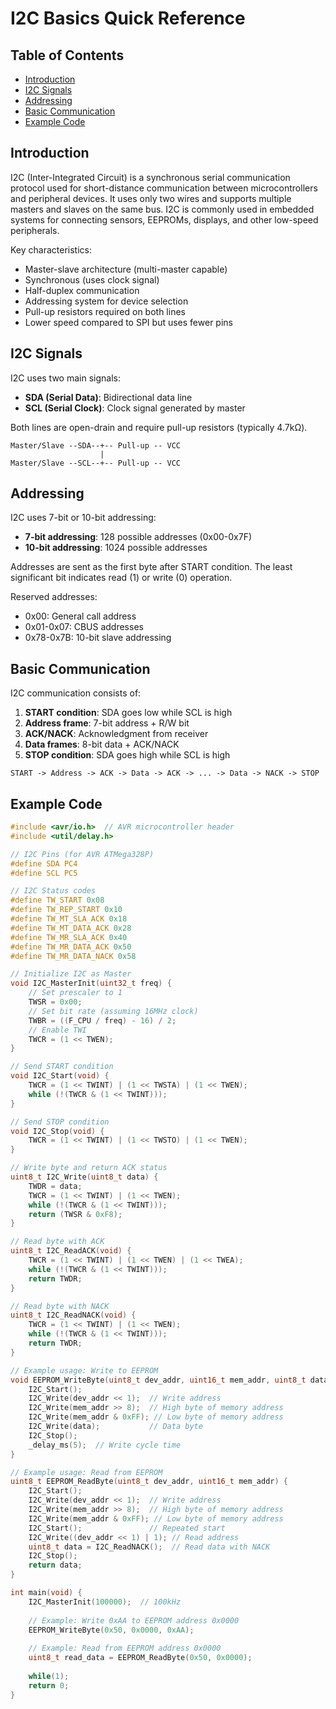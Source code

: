 # I2C Basics Quick Reference

## Table of Contents
- [Introduction](#introduction)
- [I2C Signals](#i2c-signals)
- [Addressing](#addressing)
- [Basic Communication](#basic-communication)
- [Example Code](#example-code)

## Introduction
I2C (Inter-Integrated Circuit) is a synchronous serial communication protocol used for short-distance communication between microcontrollers and peripheral devices. It uses only two wires and supports multiple masters and slaves on the same bus. I2C is commonly used in embedded systems for connecting sensors, EEPROMs, displays, and other low-speed peripherals.

Key characteristics:
- Master-slave architecture (multi-master capable)
- Synchronous (uses clock signal)
- Half-duplex communication
- Addressing system for device selection
- Pull-up resistors required on both lines
- Lower speed compared to SPI but uses fewer pins

## I2C Signals
I2C uses two main signals:
- **SDA (Serial Data)**: Bidirectional data line
- **SCL (Serial Clock)**: Clock signal generated by master

Both lines are open-drain and require pull-up resistors (typically 4.7kΩ).

```
Master/Slave --SDA--+-- Pull-up -- VCC
                    |
Master/Slave --SCL--+-- Pull-up -- VCC
```

## Addressing
I2C uses 7-bit or 10-bit addressing:
- **7-bit addressing**: 128 possible addresses (0x00-0x7F)
- **10-bit addressing**: 1024 possible addresses

Addresses are sent as the first byte after START condition. The least significant bit indicates read (1) or write (0) operation.

Reserved addresses:
- 0x00: General call address
- 0x01-0x07: CBUS addresses
- 0x78-0x7B: 10-bit slave addressing

## Basic Communication
I2C communication consists of:
1. **START condition**: SDA goes low while SCL is high
2. **Address frame**: 7-bit address + R/W bit
3. **ACK/NACK**: Acknowledgment from receiver
4. **Data frames**: 8-bit data + ACK/NACK
5. **STOP condition**: SDA goes high while SCL is high

```
START -> Address -> ACK -> Data -> ACK -> ... -> Data -> NACK -> STOP
```

## Example Code
```c
#include <avr/io.h>  // AVR microcontroller header
#include <util/delay.h>

// I2C Pins (for AVR ATMega328P)
#define SDA PC4
#define SCL PC5

// I2C Status codes
#define TW_START 0x08
#define TW_REP_START 0x10
#define TW_MT_SLA_ACK 0x18
#define TW_MT_DATA_ACK 0x28
#define TW_MR_SLA_ACK 0x40
#define TW_MR_DATA_ACK 0x50
#define TW_MR_DATA_NACK 0x58

// Initialize I2C as Master
void I2C_MasterInit(uint32_t freq) {
    // Set prescaler to 1
    TWSR = 0x00;
    // Set bit rate (assuming 16MHz clock)
    TWBR = ((F_CPU / freq) - 16) / 2;
    // Enable TWI
    TWCR = (1 << TWEN);
}

// Send START condition
void I2C_Start(void) {
    TWCR = (1 << TWINT) | (1 << TWSTA) | (1 << TWEN);
    while (!(TWCR & (1 << TWINT)));
}

// Send STOP condition
void I2C_Stop(void) {
    TWCR = (1 << TWINT) | (1 << TWSTO) | (1 << TWEN);
}

// Write byte and return ACK status
uint8_t I2C_Write(uint8_t data) {
    TWDR = data;
    TWCR = (1 << TWINT) | (1 << TWEN);
    while (!(TWCR & (1 << TWINT)));
    return (TWSR & 0xF8);
}

// Read byte with ACK
uint8_t I2C_ReadACK(void) {
    TWCR = (1 << TWINT) | (1 << TWEN) | (1 << TWEA);
    while (!(TWCR & (1 << TWINT)));
    return TWDR;
}

// Read byte with NACK
uint8_t I2C_ReadNACK(void) {
    TWCR = (1 << TWINT) | (1 << TWEN);
    while (!(TWCR & (1 << TWINT)));
    return TWDR;
}

// Example usage: Write to EEPROM
void EEPROM_WriteByte(uint8_t dev_addr, uint16_t mem_addr, uint8_t data) {
    I2C_Start();
    I2C_Write(dev_addr << 1);  // Write address
    I2C_Write(mem_addr >> 8);  // High byte of memory address
    I2C_Write(mem_addr & 0xFF); // Low byte of memory address
    I2C_Write(data);           // Data byte
    I2C_Stop();
    _delay_ms(5);  // Write cycle time
}

// Example usage: Read from EEPROM
uint8_t EEPROM_ReadByte(uint8_t dev_addr, uint16_t mem_addr) {
    I2C_Start();
    I2C_Write(dev_addr << 1);  // Write address
    I2C_Write(mem_addr >> 8);  // High byte of memory address
    I2C_Write(mem_addr & 0xFF); // Low byte of memory address
    I2C_Start();               // Repeated start
    I2C_Write((dev_addr << 1) | 1); // Read address
    uint8_t data = I2C_ReadNACK();  // Read data with NACK
    I2C_Stop();
    return data;
}

int main(void) {
    I2C_MasterInit(100000);  // 100kHz
    
    // Example: Write 0xAA to EEPROM address 0x0000
    EEPROM_WriteByte(0x50, 0x0000, 0xAA);
    
    // Example: Read from EEPROM address 0x0000
    uint8_t read_data = EEPROM_ReadByte(0x50, 0x0000);
    
    while(1);
    return 0;
}

